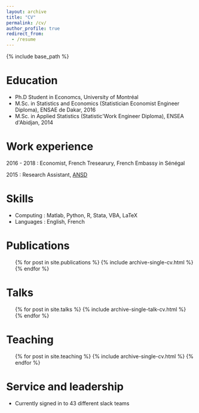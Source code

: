 ```yaml
---
layout: archive
title: "CV"
permalink: /cv/
author_profile: true
redirect_from:
  - /resume
---
```


{% include base_path %}

Education
======
* Ph.D Student in Economcs, University of Montréal
* M.Sc. in Statistics and Economics (Statistician Economist Engineer Diploma), ENSAE de Dakar, 2016
* M.Sc. in Applied Statistics (Statistic'Work Engineer Diploma), ENSEA d'Abidjan, 2014

Work experience
======
2016 - 2018 : Economist, French Tresearury, French Embassy in Sénégal

2015 : Research Assistant, [ANSD](ansd.sn)
  
Skills
======
* Computing : Matlab, Python, R, Stata, VBA, LaTeX
* Languages : English, French

Publications
======
  <ul>{% for post in site.publications %}
    {% include archive-single-cv.html %}
  {% endfor %}</ul>
  
Talks
======
  <ul>{% for post in site.talks %}
    {% include archive-single-talk-cv.html %}
  {% endfor %}</ul>
  
Teaching
======
  <ul>{% for post in site.teaching %}
    {% include archive-single-cv.html %}
  {% endfor %}</ul>
  
Service and leadership
======
* Currently signed in to 43 different slack teams
